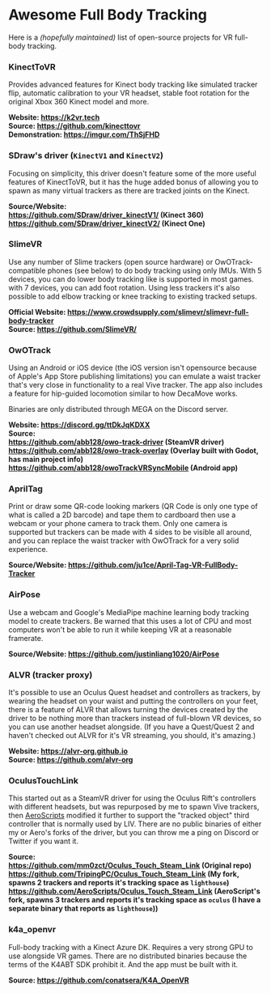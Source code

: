 # Awesome Full Body Tracking
Here is a _(hopefully maintained)_ list of open-source projects for VR full-body tracking.

### KinectToVR
Provides advanced features for Kinect body tracking like simulated tracker flip, automatic calibration to your VR headset, stable foot rotation for the original Xbox 360 Kinect model and more.

**Website: https://k2vr.tech**  
**Source: https://github.com/kinecttovr**  
**Demonstration: https://imgur.com/ThSjFHD**

### SDraw's driver (`KinectV1` and `KinectV2`)
Focusing on simplicity, this driver doesn't feature some of the more useful features of KinectToVR, but it has the huge added bonus of allowing you to spawn as many virtual trackers as there are tracked joints on the Kinect.

**Source/Website:  
https://github.com/SDraw/driver_kinectV1/ (Kinect 360)  
https://github.com/SDraw/driver_kinectV2/ (Kinect One)**

### SlimeVR
Use any number of Slime trackers (open source hardware) or OwOTrack-compatible phones (see below) to do body tracking using only IMUs. With 5 devices, you can do lower body tracking like is supported in most games. with 7 devices, you can add foot rotation. Using less trackers it's also possible to add elbow tracking or knee tracking to existing tracked setups.

**Official Website: https://www.crowdsupply.com/slimevr/slimevr-full-body-tracker**  
**Source: https://github.com/SlimeVR/**  

### OwOTrack
Using an Android or iOS device (the iOS version isn't opensource because of Apple's App Store publishing limitations) you can emulate a waist tracker that's very close in functionality to a real Vive tracker. The app also includes a feature for hip-guided locomotion similar to how DecaMove works.

Binaries are only distributed through MEGA on the Discord server.

**Website: https://discord.gg/ttDkJqKDXX**  
**Source:  
https://github.com/abb128/owo-track-driver (SteamVR driver)  
https://github.com/abb128/owo-track-overlay (Overlay built with Godot, has main project info)  
https://github.com/abb128/owoTrackVRSyncMobile (Android app)**

### AprilTag
Print or draw some QR-code looking markers (QR Code is only one type of what is called a 2D barcode) and tape them to cardboard then use a webcam or your phone camera to track them. Only one camera is supported but trackers can be made with 4 sides to be visible all around, and you can replace the waist tracker with OwOTrack for a very solid experience.

**Source/Website: https://github.com/ju1ce/April-Tag-VR-FullBody-Tracker**

### AirPose
Use a webcam and Google's MediaPipe machine learning body tracking model to create trackers. Be warned that this uses a lot of CPU and most computers won't be able to run it while keeping VR at a reasonable framerate.

**Source/Website: https://github.com/justinliang1020/AirPose**

### ALVR (tracker proxy)
It's possible to use an Oculus Quest headset and controllers as trackers, by wearing the headset on your waist and putting the controllers on your feet, there is a feature of ALVR that allows turning the devices created by the driver to be nothing more than trackers instead of full-blown VR devices, so you can use another headset alongside. (If you have a Quest/Quest 2 and haven't checked out ALVR for it's VR streaming, you should, it's amazing.)

**Website: https://alvr-org.github.io**  
**Source: https://github.com/alvr-org**

### OculusTouchLink
This started out as a SteamVR driver for using the Oculus Rift's controllers with different headsets, but was repurposed by me to spawn Vive trackers, then [AeroScripts](https://github.com/aeroscripts) modified it further to support the "tracked object" third controller that is normally used by LIV. There are no public binaries of either my or Aero's forks of the driver, but you can throw me a ping on Discord or Twitter if you want it.

**Source:  
https://github.com/mm0zct/Oculus_Touch_Steam_Link (Original repo)  
https://github.com/TripingPC/Oculus_Touch_Steam_Link (My fork, spawns 2 trackers and reports it's tracking space as `lighthouse`)  
https://github.com/AeroScripts/Oculus_Touch_Steam_Link (AeroScript's fork, spawns 3 trackers and reports it's tracking space as `oculus` (I have a separate binary that reports as `lighthouse`))**

### k4a_openvr
Full-body tracking with a Kinect Azure DK. Requires a very strong GPU to use alongside VR games. There are no distributed binaries because the terms of the K4ABT SDK prohibit it. And the app must be built with it.

**Source: https://github.com/conatsera/K4A_OpenVR**